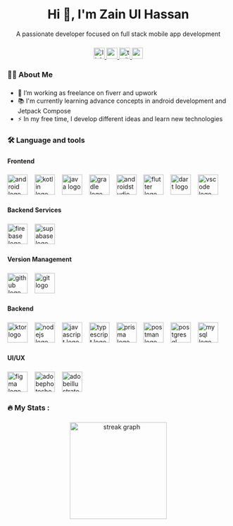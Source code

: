 <h1 align="center">Hi 👋, I'm Zain Ul Hassan</h1>
<p align="center">A passionate developer focused on full stack mobile app development</p>

###

<div align="center">
  <a href="https://www.linkedin.com/in/zain-ul-hassan-1986321a0" target="_blank">
    <img src="https://img.shields.io/static/v1?message=LinkedIn&logo=linkedin&label=&color=0077B5&logoColor=white&labelColor=&style=for-the-badge" height="25" alt="linkedin logo"  />
  </a>
  <a href="https://www.youtube.com/@DreamersLab" target="_blank">
    <img src="https://img.shields.io/static/v1?message=Youtube&logo=youtube&label=&color=FF0000&logoColor=white&labelColor=&style=for-the-badge" height="25" alt="youtube logo"  />
  </a>
  <a href="https://twitter.com/zainulhassan815" target="_blank">
    <img src="https://img.shields.io/static/v1?message=Twitter&logo=twitter&label=&color=1DA1F2&logoColor=white&labelColor=&style=for-the-badge" height="25" alt="twitter logo"  />
  </a>
  <a href="mailto:dreamerslabdev@gmail.com" target="_blank">
    <img src="https://img.shields.io/static/v1?message=Gmail&logo=gmail&label=&color=D14836&logoColor=white&labelColor=&style=for-the-badge" height="25" alt="gmail logo"  />
  </a>
</div>

###

<h3 align="left">👩‍💻  About Me</h3>

###

<ul>
  <li>🔭 I’m working as freelance on fiverr and upwork</li>
  <li>📚 I'm currently learning advance concepts in android development and Jetpack Compose</li>
  <li>⚡ In my free time, I develop different ideas and learn new technologies</li>
</ul>

###

<h3 align="left">🛠 Language and tools</h3>

###

<h4 align="left">Frontend</h4>

###

<div align="left">
  <img src="https://cdn.simpleicons.org/android/3DDC84" height="46" alt="android logo"  />
  <img width="8" />
  <img src="https://skillicons.dev/icons?i=kotlin" height="46" alt="kotlin logo"  />
  <img width="8" />
  <img src="https://skillicons.dev/icons?i=java" height="46" alt="java logo"  />
  <img width="8" />
  <img src="https://skillicons.dev/icons?i=gradle" height="46" alt="gradle logo"  />
  <img width="8" />
  <img src="https://skillicons.dev/icons?i=androidstudio" height="46" alt="androidstudio logo"  />
  <img width="8" />
  <img src="https://skillicons.dev/icons?i=flutter" height="46" alt="flutter logo"  />
  <img width="8" />
  <img src="https://skillicons.dev/icons?i=dart" height="46" alt="dart logo"  />
  <img width="8" />
  <img src="https://skillicons.dev/icons?i=vscode" height="46" alt="vscode logo"  />
</div>

###

<h4 align="left">Backend Services</h4>

###

<div align="left">
  <img src="https://skillicons.dev/icons?i=firebase" height="46" alt="firebase logo"  />
  <img width="8" />
  <img src="https://skillicons.dev/icons?i=supabase" height="46" alt="supabase logo"  />
</div>

###

<h4 align="left">Version Management</h4>

###

<div align="left">
  <img src="https://skillicons.dev/icons?i=github" height="46" alt="github logo"  />
  <img width="8" />
  <img src="https://skillicons.dev/icons?i=git" height="46" alt="git logo"  />
</div>

###

<h4 align="left">Backend</h4>

###

<div align="left">
  <img src="https://skillicons.dev/icons?i=ktor" height="46" alt="ktor logo"  />
  <img width="8" />
  <img src="https://skillicons.dev/icons?i=nodejs" height="46" alt="nodejs logo"  />
  <img width="8" />
  <img src="https://skillicons.dev/icons?i=js" height="46" alt="javascript logo"  />
  <img width="8" />
  <img src="https://skillicons.dev/icons?i=ts" height="46" alt="typescript logo"  />
  <img width="8" />
  <img src="https://skillicons.dev/icons?i=prisma" height="46" alt="prisma logo"  />
  <img width="8" />
  <img src="https://skillicons.dev/icons?i=postman" height="46" alt="postman logo"  />
  <img width="8" />
  <img src="https://skillicons.dev/icons?i=postgres" height="46" alt="postgresql logo"  />
  <img width="8" />
  <img src="https://skillicons.dev/icons?i=mysql" height="46" alt="mysql logo"  />
</div>

###

<h4 align="left">UI/UX</h4>

###

<div align="left">
  <img src="https://skillicons.dev/icons?i=figma" height="46" alt="figma logo"  />
  <img width="8" />
  <img src="https://skillicons.dev/icons?i=ps" height="46" alt="adobephotoshop logo"  />
  <img width="8" />
  <img src="https://skillicons.dev/icons?i=ai" height="46" alt="adobeillustrator logo"  />
</div>

###

<h3 align="left">🔥   My Stats :</h3>

###

<div align="center">
  <img src="https://streak-stats.demolab.com?user=zainulhassan815&locale=en&mode=daily&theme=dark&hide_border=false&border_radius=5&order=3" height="220" alt="streak graph"  />
</div>

###
